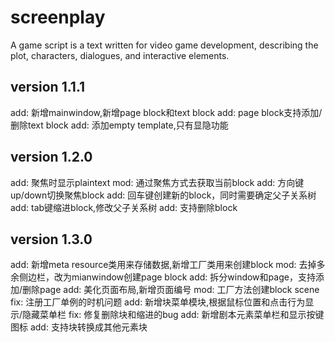 # screenplay
A game script is a text written for video game development, describing the plot, characters, dialogues, and interactive elements.

## version 1.1.1
add: 新增mainwindow,新增page block和text block
add: page block支持添加/删除text block
add: 添加empty template,只有显隐功能

## version 1.2.0
add: 聚焦时显示plaintext
mod: 通过聚焦方式去获取当前block
add: 方向键up/down切换聚焦block
add: 回车键创建新的block，同时需要确定父子关系树
add: tab键缩进block,修改父子关系树
add: 支持删除block

## version 1.3.0
add: 新增meta resource类用来存储数据,新增工厂类用来创建block
mod: 去掉多余侧边栏，改为mianwindow创建page block
add: 拆分window和page，支持添加/删除page
add: 美化页面布局,新增页面编号
mod: 工厂方法创建block scene
fix: 注册工厂单例的时机问题
add: 新增块菜单模块,根据鼠标位置和点击行为显示/隐藏菜单栏
fix: 修复删除块和缩进的bug
add: 新增剧本元素菜单栏和显示按键图标
add: 支持块转换成其他元素块
